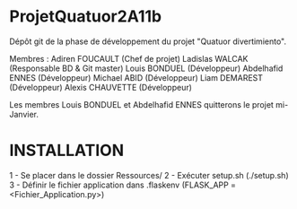 # ProjetQuatuor2A11b

Dépôt git de la phase de développement du projet "Quatuor divertimiento".

Membres :
Adiren FOUCAULT (Chef de projet)
Ladislas WALCAK (Responsable BD & Git master)
Louis BONDUEL (Développeur)
Abdelhafid ENNES (Développeur)
Michael ABID (Développeur)
Liam DEMAREST (Développeur)
Alexis CHAUVETTE (Développeur)

Les membres Louis BONDUEL et Abdelhafid ENNES quitterons le projet mi-Janvier.



# INSTALLATION

1 - Se placer dans le dossier Ressources/
2 - Exécuter setup.sh (./setup.sh)
3 - Définir le fichier application dans .flaskenv (FLASK_APP = <Fichier_Application.py>)
